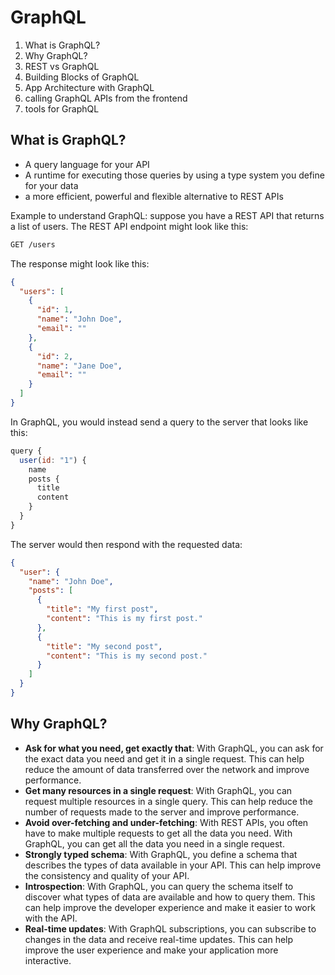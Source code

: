 # GraphQL

1. What is GraphQL?
2. Why GraphQL?
3. REST vs GraphQL
4. Building Blocks of GraphQL
5. App Architecture with GraphQL
6. calling GraphQL APIs from the frontend
7. tools for GraphQL

## What is GraphQL?

- A query language for your API
- A runtime for executing those queries by using a type system you define for your data
- a more efficient, powerful and flexible alternative to REST APIs

Example to understand GraphQL: suppose you have a REST API that returns a list of users. The REST API endpoint might look like this:

```bash
GET /users
```

The response might look like this:

```json
{
  "users": [
    {
      "id": 1,
      "name": "John Doe",
      "email": ""
    },
    {
      "id": 2,
      "name": "Jane Doe",
      "email": ""
    }
  ]
}
```

In GraphQL, you would instead send a query to the server that looks like this:

```js
query {
  user(id: "1") {
    name
    posts {
      title
      content
    }
  }
}
```

The server would then respond with the requested data:

```json
{
  "user": {
    "name": "John Doe",
    "posts": [
      {
        "title": "My first post",
        "content": "This is my first post."
      },
      {
        "title": "My second post",
        "content": "This is my second post."
      }
    ]
  }
}
```

## Why GraphQL?

- **Ask for what you need, get exactly that**: With GraphQL, you can ask for the exact data you need and get it in a single request. This can help reduce the amount of data transferred over the network and improve performance.
- **Get many resources in a single request**: With GraphQL, you can request multiple resources in a single query. This can help reduce the number of requests made to the server and improve performance.
- **Avoid over-fetching and under-fetching**: With REST APIs, you often have to make multiple requests to get all the data you need. With GraphQL, you can get all the data you need in a single request.
- **Strongly typed schema**: With GraphQL, you define a schema that describes the types of data available in your API. This can help improve the consistency and quality of your API.
- **Introspection**: With GraphQL, you can query the schema itself to discover what types of data are available and how to query them. This can help improve the developer experience and make it easier to work with the API.
- **Real-time updates**: With GraphQL subscriptions, you can subscribe to changes in the data and receive real-time updates. This can help improve the user experience and make your application more interactive.
